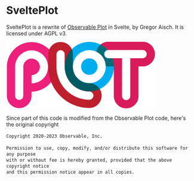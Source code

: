# SveltePlot

SveltePlot is a rewrite of [Observable Plot](https://github.com/observablehq/plot) in Svelte, by Gregor Aisch. It is licensed under AGPL v3.

<img src="static/logo.png" alt="logo" width="400" />

Since part of this code is modified from the Observable Plot code, here's the original copyright

```
Copyright 2020-2023 Observable, Inc.

Permission to use, copy, modify, and/or distribute this software for any purpose
with or without fee is hereby granted, provided that the above copyright notice
and this permission notice appear in all copies.
```
